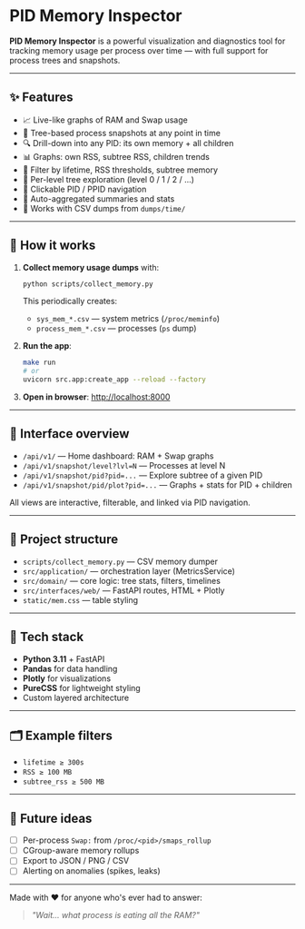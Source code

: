 # PID Memory Inspector

**PID Memory Inspector** is a powerful visualization and diagnostics tool for tracking memory usage per process over time — with full support for process trees and snapshots.

---

## ✨ Features

- 📈 Live-like graphs of RAM and Swap usage
- 🌲 Tree-based process snapshots at any point in time
- 🔍 Drill-down into any PID: its own memory + all children
- 📊 Graphs: own RSS, subtree RSS, children trends
- 🧠 Filter by lifetime, RSS thresholds, subtree memory
- 🧭 Per-level tree exploration (level 0 / 1 / 2 / ...)
- 🔗 Clickable PID / PPID navigation
- 📎 Auto-aggregated summaries and stats
- 📁 Works with CSV dumps from `dumps/time/`

---

## 🚀 How it works

1. **Collect memory usage dumps** with:
   ```bash
   python scripts/collect_memory.py
   ```
   This periodically creates:
   - `sys_mem_*.csv` — system metrics (`/proc/meminfo`)
   - `process_mem_*.csv` — processes (`ps` dump)

2. **Run the app**:
   ```bash
   make run
   # or
   uvicorn src.app:create_app --reload --factory
   ```

3. **Open in browser**:
   [http://localhost:8000](http://localhost:8000)

---

## 🧩 Interface overview

- `/api/v1/` — Home dashboard: RAM + Swap graphs
- `/api/v1/snapshot/level?lvl=N` — Processes at level N
- `/api/v1/snapshot/pid?pid=...` — Explore subtree of a given PID
- `/api/v1/snapshot/pid/plot?pid=...` — Graphs + stats for PID + children

All views are interactive, filterable, and linked via PID navigation.

---

## 🔧 Project structure

- `scripts/collect_memory.py` — CSV memory dumper
- `src/application/` — orchestration layer (MetricsService)
- `src/domain/` — core logic: tree stats, filters, timelines
- `src/interfaces/web/` — FastAPI routes, HTML + Plotly
- `static/mem.css` — table styling

---

## 🤖 Tech stack

- **Python 3.11** + FastAPI
- **Pandas** for data handling
- **Plotly** for visualizations
- **PureCSS** for lightweight styling
- Custom layered architecture

---

## 🗂️ Example filters

- `lifetime ≥ 300s`
- `RSS ≥ 100 MB`
- `subtree_rss ≥ 500 MB`

---

## 🔮 Future ideas

- [ ] Per-process `Swap:` from `/proc/<pid>/smaps_rollup`
- [ ] CGroup-aware memory rollups
- [ ] Export to JSON / PNG / CSV
- [ ] Alerting on anomalies (spikes, leaks)

---

Made with ♥ for anyone who's ever had to answer:  
> *"Wait... what process is eating all the RAM?"*